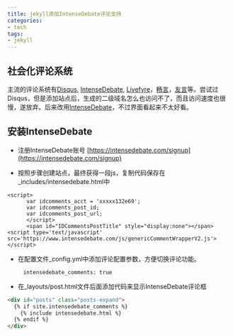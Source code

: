 ```yaml
---
title: jekyll添加IntenseDebate评论支持
categories:
- tech
tags:
- jekyll
---
```


## 社会化评论系统

主流的评论系统有[Disqus](http://disqus.com/), [IntenseDebate](https://intensedebate.com), [Livefyre](http://livefyre.com/)，[畅言](http://changyan.kuaizhan.com/)，[友言](http://www.uyan.cc/)等。尝试过Disqus，但是添加站点后，生成的二级域名怎么也访问不了，而且访问速度也很慢，遂放弃。后来改用[IntenseDebate](https://intensedebate.com)，不过界面看起来不太好看。

## 安装IntenseDebate

+ 注册IntenseDebate账号
  [https://intensedebate.com/signup](https://intensedebate.com/signup)

+ 按照步骤创建站点，最终获得一段js，复制代码保存在_includes/intensedebate.html中
```
<script>
      var idcomments_acct = 'xxxxx132e69';
      var idcomments_post_id;
      var idcomments_post_url;
      </script>
      <span id="IDCommentsPostTitle" style="display:none"></span>
<script type='text/javascript' src='https://www.intensedebate.com/js/genericCommentWrapperV2.js'></script>
```

+ 在配置文件_config.yml中添加评论配置参数，方便切换评论功能。

```
     intensedebate_comments: true
```
+ 在_layouts/post.html文件后面添加代码来显示IntenseDebate评论框
```html
<div id="posts" class="posts-expand">
  {% if site.intensedebate_comments %}
    {% include intensedebate.html %}
  {% endif %}
</div>
```